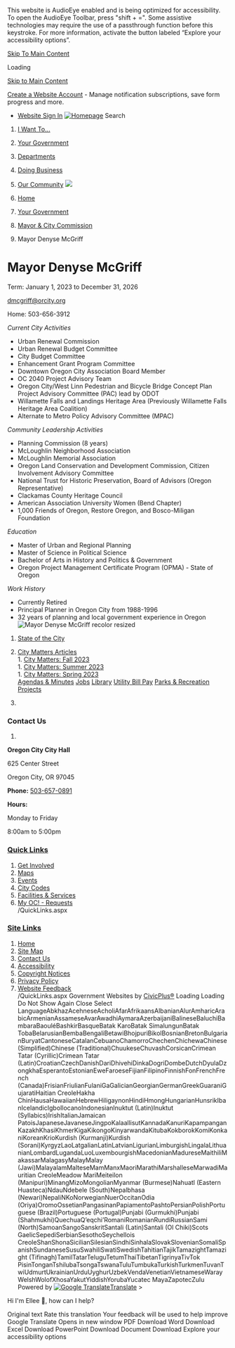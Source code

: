  

This website is AudioEye enabled and is being optimized for accessibility. To open the AudioEye Toolbar, press "shift + =". Some assistive technologies may require the use of a passthrough function before this keystroke. For more information, activate the button labeled “Explore your accessibility options”.

  [Skip To Main Content](https://www.orcity.org/1772/Mayor-Denyse-McGriff/)  

Loading

  [Skip to Main Content](https://www.orcity.org/1772/Mayor-Denyse-McGriff/)  

 [Create a Website Account](https://www.orcity.org/MyAccount/ProfileCreate)  - Manage notification subscriptions, save form progress and more.    

 *  [Website Sign In](https://www.orcity.org/MyAccount) 
  [![Homepage](images/e60a42771d0646e61a35caf8427da7c3dd7ce5358d575060a677b2f521fc8106.png)](https://www.orcity.org/)   [](https://www.orcity.org/Search/Results) Search 

 1.  [I Want To...](https://www.orcity.org/9/I-Want-To) 
 1.  [Your Government](https://www.orcity.org/27/Your-Government) 
 1.  [Departments](https://www.orcity.org/149/Departments) 
 1.  [Doing Business](https://www.orcity.org/35/Doing-Business) 
 1.  [Our Community](https://www.orcity.org/31/Our-Community) 
  ![](images/b690b73b99070824d3f60b784ec6ea838c92ee818f4db30b7ac9a9452f4431d0.jpg)  

 1.  [Home](https://www.orcity.org/) 
 1.  [Your Government](https://www.orcity.org/27/Your-Government) 
 1.  [Mayor & City Commission](https://www.orcity.org/933/Mayor-City-Commission) 
 1. Mayor Denyse McGriff

# Mayor Denyse McGriff

 Term: January 1, 2023 to December 31, 2026

 [dmcgriff@orcity.org](mailto:dmcgriff@orcity.org) 

Home: 503-656-3912

 

 _Current City Activities_ 

 * Urban Renewal Commission
 * Urban Renewal Budget Committee
 * City Budget Committee
 * Enhancement Grant Program Committee
 * Downtown Oregon City Association Board Member
 * OC 2040 Project Advisory Team
 * Oregon City/West Linn Pedestrian and Bicycle Bridge Concept Plan Project Advisory Committee (PAC) lead by ODOT
 * Willamette Falls and Landings Heritage Area (Previously Willamette Falls Heritage Area Coalition)
 * Alternate to Metro Policy Advisory Committee (MPAC)

 _Community Leadership Activities_ 

 * Planning Commission (8 years)
 * McLoughlin Neighborhood Association
 * McLoughlin Memorial Association
 * Oregon Land Conservation and Development Commission, Citizen Involvement Advisory Committee
 * National Trust for Historic Preservation, Board of Advisors (Oregon Representative)
 * Clackamas County Heritage Council
 * American Association University Women (Bend Chapter)
 * 1,000 Friends of Oregon, Restore Oregon, and Bosco-Miligan Foundation

 _Education_ 

 * Master of Urban and Regional Planning
 * Master of Science in Political Science
 * Bachelor of Arts in History and Politics & Government
 * Oregon Project Management Certificate Program (OPMA) - State of Oregon

 _Work History_ 

 * Currently Retired
 * Principal Planner in Oregon City from 1988-1996
 * 32 years of planning and local government experience in Oregon
  ![Mayor Denyse McGriff recolor resized](images/cf3a4400bcf8e75eb5a9cd3748d7d7ac428cb1663c701fe42b89fb1dc8933f63.jpg)  

 1.   [State of the City](https://www.orcity.org/494/State-of-the-City)  
 1.   [City Matters Articles](https://www.orcity.org/478/City-Matters-Articles)  [](https://www.orcity.org/1772/Mayor-Denyse-McGriff/)  
    1.   [City Matters: Fall 2023](https://www.orcity.org/1787/City-Matters-Fall-2023)  
    1.   [City Matters: Summer 2023](https://www.orcity.org/1788/City-Matters-Summer-2023)  
    1.   [City Matters: Spring 2023](https://www.orcity.org/1789/City-Matters-Spring-2023)  
  [Agendas & Minutes](https://www.orcity.org/1709/Agendas-and-Minutes-from-July-2020-to-Cu)   [Jobs](https://www.orcity.org/512/Application-Process)   [Library](https://www.orcity.org/159/Public-Library)   [Utility Bill Pay](https://online-billpay.com/?companyname=OREGON_CITY)   [Parks & Recreation](https://www.orcity.org/158/Parks-Recreation)   [Projects](https://www.orcity.org/projects)  

 1.    

 [](https://www.orcity.org/)    

  [](https://www.facebook.com/cityoforegoncity/)   [](https://www.instagram.com/cityoforegoncity/?hl=en)   [](https://www.youtube.com/user/CityofOregonCity)  

### Contact Us

 1.    

 __Oregon City City Hall__    

625 Center Street   

Oregon City, OR 97045   

 __Phone:__  [503-657-0891]()    

 __Hours:__    

Monday to Friday   

8:00am to 5:00pm   

###  [Quick Links](https://www.orcity.org/QuickLinks.aspx?CID=15) 

 1.  [Get Involved](https://www.orcity.org/521/Volunteer-with-Oregon-City)  
 1.  [Maps](https://www.orcity.org/382/Mapping-GIS)  
 1.  [Events](https://www.orcity.org/998/Community-Events)  
 1.  [City Codes](https://library.municode.com/or/oregon_city/codes/municipal_code)  
 1.  [Facilities & Services](https://www.orcity.org/Facilities)  
 1.  [My OC! - Requests](https://www.orcity.org/1174/My-OC)  
 /QuickLinks.aspx 

###  [Site Links](https://www.orcity.org/QuickLinks.aspx?CID=16) 

 1.  [Home](https://www.orcity.org/)  
 1.  [Site Map](https://www.orcity.org/sitemap)  
 1.  [Contact Us](https://www.orcity.org/directory.aspx)  
 1.  [Accessibility](https://www.orcity.org/accessibility)  
 1.  [Copyright Notices](https://www.orcity.org/copyright)  
 1.  [Privacy Policy](https://www.orcity.org/privacy)  
 1.  [Website Feedback](https://www.orcity.org/FormCenter/General-Forms-4/Website-Feedback-75)  
 /QuickLinks.aspx Government Websites by [CivicPlus®](https://connect.civicplus.com/referral)  Loading Loading Do Not Show Again Close Select LanguageAbkhazAcehneseAcholiAfarAfrikaansAlbanianAlurAmharicArabicArmenianAssameseAvarAwadhiAymaraAzerbaijaniBalineseBaluchiBambaraBaouléBashkirBasqueBatak KaroBatak SimalungunBatak TobaBelarusianBembaBengaliBetawiBhojpuriBikolBosnianBretonBulgarianBuryatCantoneseCatalanCebuanoChamorroChechenChichewaChinese (Simplified)Chinese (Traditional)ChuukeseChuvashCorsicanCrimean Tatar (Cyrillic)Crimean Tatar (Latin)CroatianCzechDanishDariDhivehiDinkaDogriDombeDutchDyulaDzongkhaEsperantoEstonianEweFaroeseFijianFilipinoFinnishFonFrenchFrench (Canada)FrisianFriulianFulaniGaGalicianGeorgianGermanGreekGuaraniGujaratiHaitian CreoleHakha ChinHausaHawaiianHebrewHiligaynonHindiHmongHungarianHunsrikIbanIcelandicIgboIlocanoIndonesianInuktut (Latin)Inuktut (Syllabics)IrishItalianJamaican PatoisJapaneseJavaneseJingpoKalaallisutKannadaKanuriKapampanganKazakhKhasiKhmerKigaKikongoKinyarwandaKitubaKokborokKomiKonkaniKoreanKrioKurdish (Kurmanji)Kurdish (Sorani)KyrgyzLaoLatgalianLatinLatvianLigurianLimburgishLingalaLithuanianLombardLugandaLuoLuxembourgishMacedonianMadureseMaithiliMakassarMalagasyMalayMalay (Jawi)MalayalamMalteseMamManxMaoriMarathiMarshalleseMarwadiMauritian CreoleMeadow MariMeiteilon (Manipuri)MinangMizoMongolianMyanmar (Burmese)Nahuatl (Eastern Huasteca)NdauNdebele (South)Nepalbhasa (Newari)NepaliNKoNorwegianNuerOccitanOdia (Oriya)OromoOssetianPangasinanPapiamentoPashtoPersianPolishPortuguese (Brazil)Portuguese (Portugal)Punjabi (Gurmukhi)Punjabi (Shahmukhi)QuechuaQʼeqchiʼRomaniRomanianRundiRussianSami (North)SamoanSangoSanskritSantali (Latin)Santali (Ol Chiki)Scots GaelicSepediSerbianSesothoSeychellois CreoleShanShonaSicilianSilesianSindhiSinhalaSlovakSlovenianSomaliSpanishSundaneseSusuSwahiliSwatiSwedishTahitianTajikTamazightTamazight (Tifinagh)TamilTatarTeluguTetumThaiTibetanTigrinyaTivTok PisinTonganTshilubaTsongaTswanaTuluTumbukaTurkishTurkmenTuvanTwiUdmurtUkrainianUrduUyghurUzbekVendaVenetianVietnameseWarayWelshWolofXhosaYakutYiddishYorubaYucatec MayaZapotecZulu Powered by  [![Google Translate](images/3f3f3a8d0882c4edd13c1755632554f3042dd0f45af91da1e753b94d76c2513f.png)Translate](https://translate.google.com/)  > 

Hi I'm Ellee 👋, how can I help?

 Original text Rate this translation Your feedback will be used to help improve Google Translate  []()  []()  Opens in new window PDF Download Word Download Excel Download PowerPoint Download Document Download Explore your accessibility options 